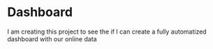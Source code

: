 # Dashboard


I am creating this project to see the if I can create a fully automatized dashboard with our online data

